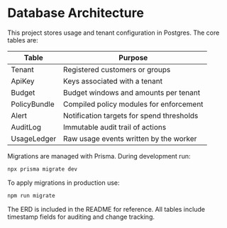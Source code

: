 # Database Architecture

This project stores usage and tenant configuration in Postgres. The core tables are:

| Table        | Purpose                                   |
|--------------|-------------------------------------------|
| Tenant       | Registered customers or groups            |
| ApiKey       | Keys associated with a tenant             |
| Budget       | Budget windows and amounts per tenant     |
| PolicyBundle | Compiled policy modules for enforcement   |
| Alert        | Notification targets for spend thresholds |
| AuditLog     | Immutable audit trail of actions          |
| UsageLedger  | Raw usage events written by the worker    |

Migrations are managed with Prisma. During development run:

```bash
npx prisma migrate dev
```

To apply migrations in production use:

```bash
npm run migrate
```

The ERD is included in the README for reference.
All tables include timestamp fields for auditing and change tracking.
